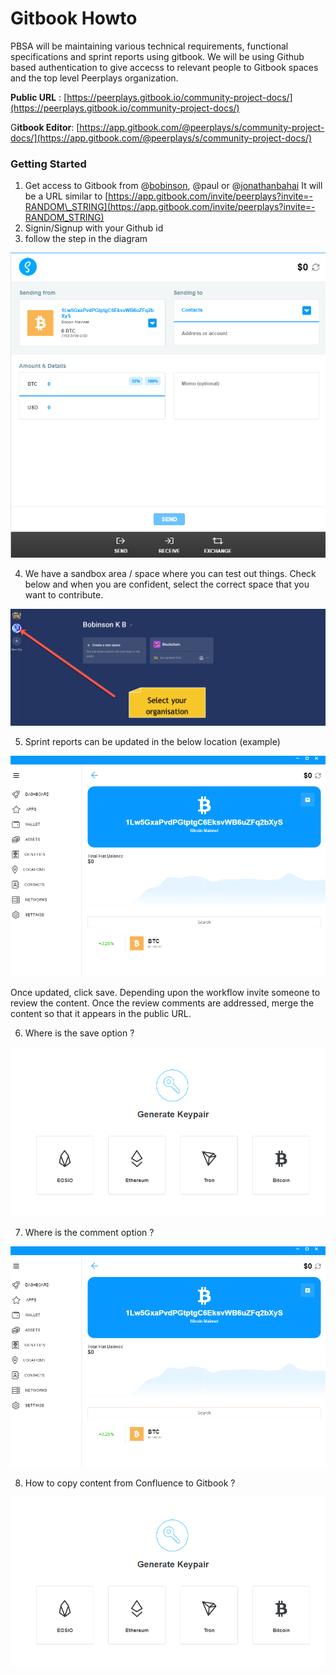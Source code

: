 # Gitbook Howto

PBSA will be maintaining various technical requirements, functional specifications and sprint reports using gitbook. We will be using Github based authentication to give accecss to relevant people to Gitbook spaces and the top level Peerplays organization.

**Public URL** : [https://peerplays.gitbook.io/community-project-docs/](https://peerplays.gitbook.io/community-project-docs/)

G**itbook Editor**: [https://app.gitbook.com/@peerplays/s/community-project-docs/](https://app.gitbook.com/@peerplays/s/community-project-docs/)

### Getting Started

1. Get access to Gitbook from @[bobinson](https://github.com/bobinson/), @paul or @[jonathanbahai](https://github.com/jonathanbahai) It will be a URL similar to [https://app.gitbook.com/invite/peerplays?invite=-RANDOM\_STRING](https://app.gitbook.com/invite/peerplays?invite=-RANDOM_STRING)
2. Signin/Signup with your Github id
3. follow the step in the diagram

![](.gitbook/assets/image%20%2811%29.png)

4. We have a sandbox area / space where you can test out things. Check below and when you are confident, select the correct space that you want to contribute.

![](.gitbook/assets/image%20%287%29.png)

5. Sprint reports can be updated in the below location  \(example\)

![](.gitbook/assets/image%20%281%29.png)

Once updated, click save. Depending upon the workflow invite someone to review the content. Once the review comments are addressed, merge the content so that it appears in the public URL.

6. Where is the save option ?

![](.gitbook/assets/image%20%2814%29.png)

7. Where is the comment option ?

![](.gitbook/assets/image%20%2816%29.png)

8. How to copy content from Confluence to Gitbook ?

![](.gitbook/assets/image%20%2812%29.png)

